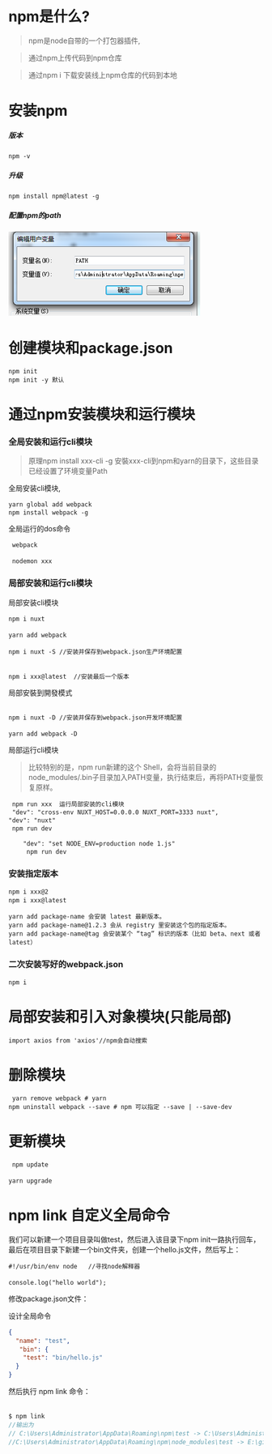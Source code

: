 

# npm是什么?

>npm是node自带的一个打包器插件,

>通过npm上传代码到npm仓库 

>通过npm i 下载安装线上npm仓库的代码到本地


# 安装npm


##### 版本

    npm -v

##### 升级

    npm install npm@latest -g


##### 配置npm的path
![1](./2.png)


# 创建模块和package.json

    npm init
    npm init -y 默认



# 通过npm安装模块和运行模块

###  全局安装和运行cli模块
> 原理npm install xxx-cli -g 安裝xxx-cli到npm和yarn的目录下，这些目录已经设置了环境变量Path

全局安装cli模块,

```
yarn global add webpack 
npm install webpack -g 
```
全局运行的dos命令

```
 webpack  
 
 nodemon xxx
```



### 局部安装和运行cli模块


局部安装cli模块
```
npm i nuxt

yarn add webpack 

npm i nuxt -S //安装并保存到webpack.json生产环境配置


npm i xxx@latest  //安装最后一个版本

```
局部安裝到開發模式

```

npm i nuxt -D //安装并保存到webpack.json开发环境配置

yarn add webpack -D
```

局部运行cli模块




>比较特别的是，npm run新建的这个 Shell，会将当前目录的node_modules/.bin子目录加入PATH变量，执行结束后，再将PATH变量恢复原样。

```
 npm run xxx  运行局部安装的cli模块
 "dev": "cross-env NUXT_HOST=0.0.0.0 NUXT_PORT=3333 nuxt",
"dev": "nuxt"
 npm run dev

```

 
```
    "dev": "set NODE_ENV=production node 1.js"  
     npm run dev
```

### 安装指定版本
```html
npm i xxx@2
npm i xxx@latest
```
```
yarn add package-name 会安装 latest 最新版本。
yarn add package-name@1.2.3 会从 registry 里安装这个包的指定版本。
yarn add package-name@tag 会安装某个 “tag” 标识的版本（比如 beta、next 或者 latest）

```


### 二次安装写好的webpack.json
```
npm i
```


# 局部安装和引入对象模块(只能局部)
```
import axios from 'axios'//npm会自动搜索

```


# 删除模块

```
 yarn remove webpack # yarn
npm uninstall webpack --save # npm 可以指定 --save | --save-dev
```

# 更新模块
```
 npm update

yarn upgrade
```


# npm link 自定义全局命令 

我们可以新建一个项目目录叫做test，然后进入该目录下npm init一路执行回车，最后在项目目录下新建一个bin文件夹，创建一个hello.js文件，然后写上：
```
#!/usr/bin/env node   //寻找node解释器

console.log("hello world");
```

修改package.json文件：

设计全局命令

```json
{
  "name": "test",
   "bin": {
    "test": "bin/hello.js"
  }
}

```
然后执行 npm link 命令：

```javascript

$ npm link
//输出为
// C:\Users\Administrator\AppData\Roaming\npm\test -> C:\Users\Administrator\AppData\Roaming\npm\node_modules\test\bin\hello.js
//C:\Users\Administrator\AppData\Roaming\npm\node_modules\test -> E:\github-code\test
```

